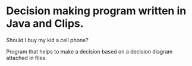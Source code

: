 # Decision making program written in Java and Clips.

Should I buy my kid a cell phone?

Program that helps to make a decision based on a decision diagram attached in files.
